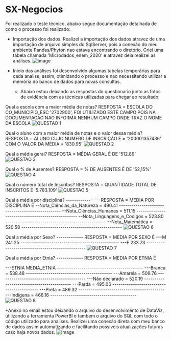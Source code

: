# SX-Negocios


Foi realizado o teste técnico, abaixo segue documentação detalhada de como o processo foi realizado:

* Importação dos dados.
  Realizei a importação dos dados atravez de uma importação de arquivo simples do SqlServer, pois a conexão do meu ambiente Pandas/Phyton nao estava encontrando o diretório.
  Criei uma tabela chamada 'Microdados_enem_2020' e atravez dela realizei as análises.
![image](https://github.com/user-attachments/assets/63820656-094d-4fb8-a432-2b2a7450b129)


* Inicio das análises
  foi desenvolvido algumas tabelas temporárias para cada analise, assim, otimizando o processo e nao necessitando utilizar a memória do banco de dados para novas consultas.


  * Abaixo estou deixando as respostas do questionario junto as fotos de evidência com as técnicas utilizadas para chegar ao resultado:
 
    
Qual a escola com a maior média de notas?
RESPOSTA = ESCOLA DO CO_MUNICIPIO_ESC '2702900', FOI UTILIZADO ESTE CAMPO POIS NA DOCUMENTACAO NAO INFORMA NENHUM CAMPO ONDE TRAZ O NOME DA ESCOLA
![QUESTAO 1](https://github.com/user-attachments/assets/effce513-1677-46f4-901a-167812340dd9)


Qual o aluno com a maior média de notas e o valor dessa média?
RESPOSTA = ALUNO CUJO NUMERO DE INSCRIÇÃO É = '200001357436' COM O VALOR DA MÉDIA = '830.95'
![QUESTAO 2](https://github.com/user-attachments/assets/b2a408f4-6149-494c-9b1c-45fc83b2d1ad)


Qual a média geral?
RESPOSTA = MÉDIA GERAL É DE '512.89'
![QUESTAO 3](https://github.com/user-attachments/assets/6845e637-ec75-4e31-a2d5-88360140c005)


Qual o % de Ausentes?
RESPOSTA = % DE AUSENTES É DE '52,15%'
![QUESTAO 4](https://github.com/user-attachments/assets/8ec1c1a5-54d2-4a66-9c78-91aec4dcdd1e)


Qual o número total de Inscritos?
RESPOSTA = QUANTIDADE TOTAL DE INSCRITOS É '5.783.109'
![QUESTAO 5](https://github.com/user-attachments/assets/c4ace106-85f3-40e2-9081-ac0a2007d99f)


Qual a média por disciplina?
-----------------RESPOSTA = MEDIA POR DISCIPLINA É 
--Nota_Ciências_da_Natureza	=	490.41 -------------------------------------------------
--Nota_Ciências_Humanas	    =	511.15 -------------------------------------------------
--Nota_Linguagens_e_Codigos	=	523.80 -------------------------------------------------
--Nota_Matemática		        =	520.58 -------------------------------------------------
![QUESTAO 6](https://github.com/user-attachments/assets/3b1dbfdc-9f19-4376-beb1-94ae26f6bd7b)


Qual a média por Sexo?
------------- RESPOSTA = MEDIA POR SEXO É 
---M	241.25 ------------------------------------------------
---F	233.73 ------------------------------------------------
![QUESTAO 7](https://github.com/user-attachments/assets/6880722f-d338-4b00-a750-cf58db664e12)



Qual a média por Etnia?
------------- RESPOSTA = MEDIA POR ETNIA É 

---ETNIA			 MEDIA_ETNIA   ------------------------------------------
---Branca			     = 538.48	   ------------------------------------------
---Amarela			   = 509.76	   ------------------------------------------
---Não declarado	 = 520.19	   ------------------------------------------
---Parda			     = 495.06	   ------------------------------------------
---Preta		    	 = 489.32	   ------------------------------------------
---Indígena	  		 = 466.16	   ------------------------------------------
![QUESTAO 8](https://github.com/user-attachments/assets/ac1c21bd-580b-4e52-b091-d7594a7f8b6f)



*Anexo no email estou deixando o arquivo do desenvolvimento de DataViz, utilizando a ferramenta PowerBI e tambem o arquivo do SQL com todo o código utilizado para analises.
  Realizei uma conexão direta com meu banco de dados assim automatizando e facilitando possiveis atualizações futuras caso haja novos dados.
![image](https://github.com/user-attachments/assets/9468a6ae-8a3b-4322-9866-171fae005bfc)

